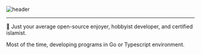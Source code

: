 ![header](./assets/header-traced-slim.svg)

---

🔻 Just your average open-source enjoyer, hobbyist developer, and certified islamist.

Most of the time, developing programs in Go or Typescript environment.